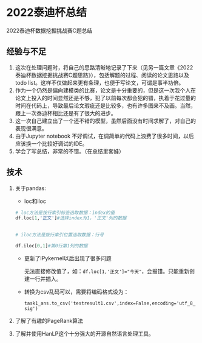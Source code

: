 # 2022泰迪杯总结


2022泰迪杯数据挖掘挑战赛C题总结

<!--more-->



## 经验与不足

1. 这次在处理问题时，将自己的思路清晰地记录了下来（见另一篇文章《2022泰迪杯数据挖掘挑战赛C题思路》），包括解题的过程、阅读的论文思路以及todo list。这样不仅做起来更有条理，也便于写论文，可谓是事半功倍。
2. 作为一个仍然是偏向建模类的比赛，论文是十分重要的，但是这一次我个人在论文上投入的时间显然还是不够，犯了以前每次都会犯的错，执着于花过量的时间在代码上，导致最后论文瑕疵还是比较多，也有许多图来不及画。当然，跟上一次泰迪杯相比还是有了很大的进步。
2. 这一次自己建立出了一个还不错的模型，虽然后面没有时间求解了，对自己的表现很满意。
4. 由于Jupyter notebook 不好调试，在调简单的代码上浪费了很多时间，以后应该换一个比较好调试的IDE。
4. 学会了写总结，非常的不错。（在总结里套娃）

## 技术

1. 关于pandas:

   - loc和iloc

   ```python
   # loc方法是按行索引标签选取数据：index的值
   df.loc[1,'正文']#选择index为1，'正文'列的数据
     
   
   # iloc方法是按行索引位置选取数据：行号
   
   df.iloc[0,1]#第0行第1列的数据
   ```

   - 更新了IPykernel以后出现了很多问题

     无法直接修改值了，如：`df.loc[1,'正文']="今天"`，会报错。只能重新创建一行并插入。

     

   - 转换为csv乱码可以，需要将编码格式设为：

     `task1_ans.to_csv('testresult1.csv',index=False,encoding='utf_8_sig')`
   
2. 了解了有趣的PageRank算法
3. 了解并使用HanLP这个十分强大的开源自然语言处理工具。
   
     

